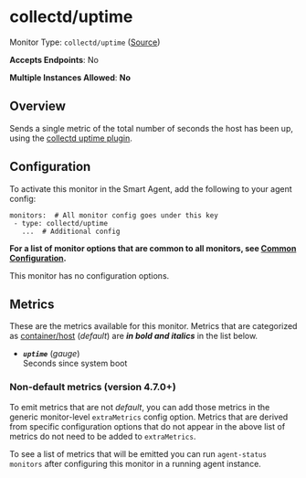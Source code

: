 
<!--- Generated by to-integrations-repo script in Smart Agent repo, DO NOT MODIFY HERE --->
<!--- GENERATED BY gomplate from scripts/docs/templates/monitor-page.md.tmpl --->

# collectd/uptime

Monitor Type: `collectd/uptime` ([Source](https://github.com/signalfx/signalfx-agent/tree/master/pkg/monitors/collectd/uptime))

**Accepts Endpoints**: No

**Multiple Instances Allowed**: **No**

## Overview

Sends a single metric of the total number of
seconds the host has been up, using the [collectd uptime
plugin](https://collectd.org/wiki/index.php/Plugin:Uptime).


## Configuration

To activate this monitor in the Smart Agent, add the following to your
agent config:

```
monitors:  # All monitor config goes under this key
 - type: collectd/uptime
   ...  # Additional config
```

**For a list of monitor options that are common to all monitors, see [Common
Configuration](../monitor-config.html#common-configuration).**


This monitor has no configuration options.
## Metrics

These are the metrics available for this monitor.
Metrics that are categorized as
[container/host](https://docs.signalfx.com/en/latest/admin-guide/usage.html#about-custom-bundled-and-high-resolution-metrics)
(*default*) are ***in bold and italics*** in the list below.


 - ***`uptime`*** (*gauge*)<br>    Seconds since system boot

### Non-default metrics (version 4.7.0+)

To emit metrics that are not _default_, you can add those metrics in the
generic monitor-level `extraMetrics` config option.  Metrics that are derived
from specific configuration options that do not appear in the above list of
metrics do not need to be added to `extraMetrics`.

To see a list of metrics that will be emitted you can run `agent-status
monitors` after configuring this monitor in a running agent instance.



